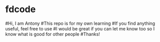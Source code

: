 fdcode
======
#Hi, I am Antony
#This repo is for my own learning
#If you find anything useful, feel free to use
#I would be great if you can let me know too so I know what is good for other people
#Thanks!
